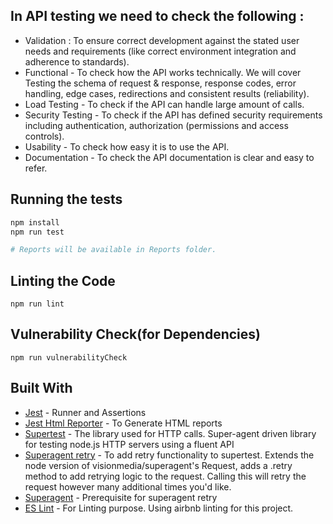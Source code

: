 
## **In API testing we need to check the following :**

- Validation : To ensure correct development against the stated user needs and requirements (like correct environment integration and adherence to standards).
- Functional - To check how the API works technically. We will cover Testing the schema of request & response, response codes, error handling, edge cases, redirections and consistent results (reliability).
- Load Testing - To check if the API can handle large amount of calls.
- Security Testing - To check if the API has defined security requirements including authentication, authorization (permissions and access controls).
- Usability - To check how easy it is to use the API.
- Documentation - To check the API documentation is clear and easy to refer.

## Running the tests

```bash
npm install
npm run test

# Reports will be available in Reports folder.

```
## Linting the Code
```
npm run lint
```

## Vulnerability Check(for Dependencies)
```
npm run vulnerabilityCheck
```

## Built With

* [Jest](https://github.com/facebook/jest) - Runner and Assertions
* [Jest Html Reporter](https://github.com/Hargne/jest-html-reporter) - To Generate HTML reports
* [Supertest](https://github.com/visionmedia/supertest) - The library used for HTTP calls. Super-agent driven library for testing node.js HTTP servers using a fluent API
* [Superagent retry](https://github.com/segmentio/superagent-retry) - To add retry functionality to supertest.
Extends the node version of visionmedia/superagent's Request, adds a .retry method to add retrying logic to the request. Calling this will retry the request however many additional times you'd like.
* [Superagent](https://github.com/visionmedia/superagent) - Prerequisite for  superagent retry
* [ES Lint](https://github.com/eslint/eslint) - For Linting purpose. Using airbnb linting for this project.
